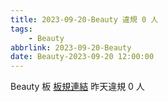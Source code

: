 ```yaml
---
title: 2023-09-20-Beauty 違規 0 人
tags:
    - Beauty
abbrlink: 2023-09-20-Beauty
date: Beauty-2023-09-20 12:00:00
---
```

Beauty 板 [板規連結](https://www.ptt.cc/bbs/Beauty/M.1630069980.A.84B.html)
昨天違規 0 人
